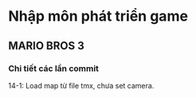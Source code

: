 # Nhập môn phát triển game
## MARIO BROS 3
### Chi tiết các lần commit
14-1: Load map từ file tmx, chưa set camera.
